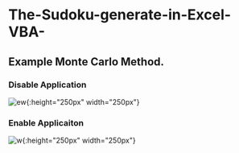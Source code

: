 # The-Sudoku-generate-in-Excel-VBA-
## Example Monte Carlo Method.
### Disable Application
![ew](https://user-images.githubusercontent.com/25815343/147503438-71181d8f-0e93-436c-af4e-be183092e784.gif){:height="250px" width="250px"}
### Enable Applicaiton
![w](https://user-images.githubusercontent.com/25815343/147502565-47a95fb8-4d87-440f-9e06-8cbf6adace4c.gif){:height="250px" width="250px"}
